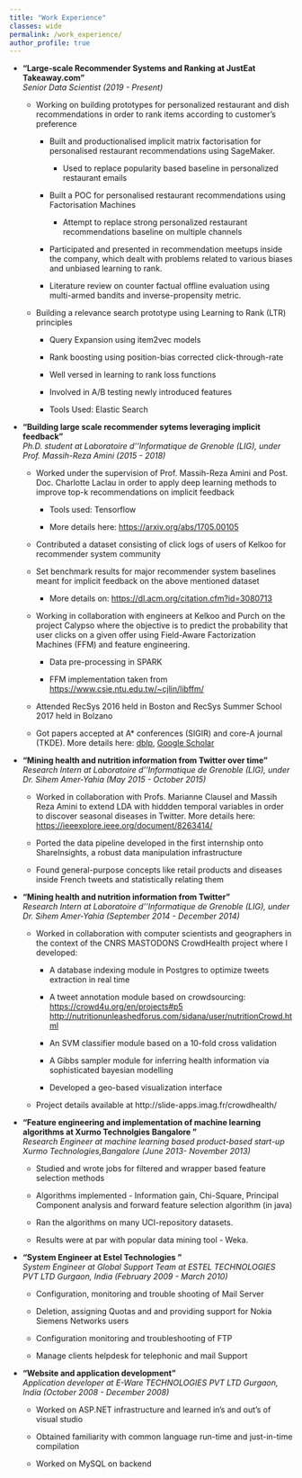 ```yaml
---
title: "Work Experience"
classes: wide
permalink: /work_experience/
author_profile: true
---
```


<ul>
<li><p><span><strong><span class="sans-serif">“Large-scale Recommender Systems and Ranking at JustEat Takeaway.com”</span></strong></span><br />
<span><em>Senior Data Scientist (2019 - Present)</em></span></p>
<ul>
<li><p>Working on building prototypes for personalized restaurant and dish recommendations in order to rank items according to customer’s preference</p>
<ul>
<li><p>Built and productionalised implicit matrix factorisation for personalised restaurant recommendations using SageMaker.</p>
<ul>
<li><p>Used to replace popularity based baseline in personalized restaurant emails</p></li>
</ul></li>
<li><p>Built a POC for personalised restaurant recommendations using Factorisation Machines</p>
<ul>
<li><p>Attempt to replace strong personalized restaurant recommendations baseline on multiple channels</p></li>
</ul></li>
<li><p>Participated and presented in recommendation meetups inside the company, which dealt with problems related to various biases and unbiased learning to rank.</p></li>
<li><p>Literature review on counter factual offline evaluation using multi-armed bandits and inverse-propensity metric.</p></li>
</ul></li>
<li><p>Building a relevance search prototype using Learning to Rank (LTR) principles</p>
<ul>
<li><p>Query Expansion using item2vec models</p></li>
<li><p>Rank boosting using position-bias corrected click-through-rate</p></li>
<li><p>Well versed in learning to rank loss functions</p></li>
<li><p>Involved in A/B testing newly introduced features</p></li>
<li><p>Tools Used: Elastic Search</p></li>
</ul></li>
</ul></li>
</ul>
<ul>
<li><p><span><strong><span class="sans-serif">“Building large scale recommender sytems leveraging implicit feedback”</span></strong></span><br />
<span><em>Ph.D. student at Laboratoire d’’Informatique de Grenoble (LIG), under Prof. Massih-Reza Amini (2015 - 2018)</em></span></p>
<ul>
<li><p>Worked under the supervision of Prof. Massih-Reza Amini and Post. Doc. Charlotte Laclau in order to apply deep learning methods to improve top-k recommendations on implicit feedback</p>
<ul>
<li><p>Tools used: Tensorflow</p></li>
<li><p>More details here: <a href="https://arxiv.org/abs/1705.00105">https://arxiv.org/abs/1705.00105</a></p></li>
</ul></li>
<li><p>Contributed a dataset consisting of click logs of users of Kelkoo for recommender system community</p></li>
<li><p>Set benchmark results for major recommender system baselines meant for implicit feedback on the above mentioned dataset</p>
<ul>
<li><p>More details on: <a href="https://dl.acm.org/citation.cfm?id=3080713">https://dl.acm.org/citation.cfm?id=3080713</a></p></li>
</ul></li>
<li><p>Working in collaboration with engineers at Kelkoo and Purch on the project Calypso where the objective is to predict the probability that user clicks on a given offer using Field-Aware Factorization Machines (FFM) and feature engineering.</p>
<ul>
<li><p>Data pre-processing in SPARK</p></li>
<li><p>FFM implementation taken from <a href="https://www.csie.ntu.edu.tw/~cjlin/libffm/">https://www.csie.ntu.edu.tw/~cjlin/libffm/</a></p></li>
</ul></li>
<li><p>Attended RecSys 2016 held in Boston and RecSys Summer School 2017 held in Bolzano</p></li>
<li><p>Got papers accepted at A* conferences (SIGIR) and core-A journal (TKDE). More details here: <a href="https://dblp.uni-trier.de/pers/hd/s/Sidana:Sumit">dblp</a>, <a href="https://scholar.google.com/citations?user=pVWIAA0AAAAJ&amp;hl=en">Google Scholar</a></p></li>
</ul></li>
</ul>
<ul>
<li><p><span><strong><span class="sans-serif">“Mining health and nutrition information from Twitter over time”</span></strong></span><br />
<span><em>Research Intern at Laboratoire d’’Informatique de Grenoble (LIG), under Dr. Sihem Amer-Yahia (May 2015 - October 2015)</em></span></p>
<ul>
<li><p>Worked in collaboration with Profs. Marianne Clausel and Massih Reza Amini to extend LDA with hiddden temporal variables in order to discover seasonal diseases in Twitter. More details here: <a href="https://ieeexplore.ieee.org/document/8263414/">https://ieeexplore.ieee.org/document/8263414/</a></p></li>
<li><p>Ported the data pipeline developed in the first internship onto ShareInsights, a robust data manipulation infrastructure</p></li>
<li><p>Found general-purpose concepts like retail products and diseases inside French tweets and statistically relating them</p></li>
</ul></li>
</ul>
<ul>
<li><p><span><strong><span class="sans-serif">“Mining health and nutrition information from Twitter”</span></strong></span><br />
<span><em>Research Intern at Laboratoire d’’Informatique de Grenoble (LIG), under Dr. Sihem Amer-Yahia (September 2014 - December 2014)</em></span></p>
<ul>
<li><p>Worked in collaboration with computer scientists and geographers in the context of the CNRS MASTODONS CrowdHealth project where I developed:</p>
<ul>
<li><p>A database indexing module in Postgres to optimize tweets extraction in real time</p></li>
<li><p>A tweet annotation module based on crowdsourcing:<br />
<a href="https://crowd4u.org/en/projects#p5">https://crowd4u.org/en/projects#p5</a><br />
<a href="http://nutritionunleashedforus.com/sidana/user/nutritionCrowd.html">http://nutritionunleashedforus.com/sidana/user/nutritionCrowd.html</a></p></li>
<li><p>An SVM classifier module based on a 10-fold cross validation</p></li>
<li><p>A Gibbs sampler module for inferring health information via sophisticated bayesian modelling</p></li>
<li><p>Developed a geo-based visualization interface</p></li>
</ul></li>
<li><p>Project details available at http://slide-apps.imag.fr/crowdhealth/</p></li>
</ul></li>
</ul>
<ul>
<li><p><span><strong><span class="sans-serif">“Feature engineering and implementation of machine learning algorithms at Xurmo Technolgies Bangalore ”</span></strong></span><br />
<span><em>Research Engineer at machine learning based product-based start-up Xurmo Technologies,Bangalore (June 2013- November 2013)</em></span></p>
<ul>
<li><p>Studied and wrote jobs for filtered and wrapper based feature selection methods</p></li>
<li><p>Algorithms implemented - Information gain, Chi-Square, Principal Component analysis and forward feature selection algorithm (in java)</p></li>
<li><p>Ran the algorithms on many UCI-repository datasets.</p></li>
<li><p>Results were at par with popular data mining tool - Weka.</p></li>
</ul></li>
</ul>
<ul>
<li><p><span><strong><span class="sans-serif">“System Engineer at Estel Technologies ”</span></strong></span><br />
<span><em>System Engineer at Global Support Team at ESTEL TECHNOLOGIES PVT LTD Gurgaon, India (February 2009 - March 2010)</em></span></p>
<ul>
<li><p>Configuration, monitoring and trouble shooting of Mail Server</p></li>
<li><p>Deletion, assigning Quotas and and providing support for Nokia Siemens Networks users</p></li>
<li><p>Configuration monitoring and troubleshooting of FTP</p></li>
<li><p>Manage clients helpdesk for telephonic and mail Support</p></li>
</ul></li>
</ul>
<ul>
<li><p><span><strong><span class="sans-serif">“Website and application development”</span></strong></span><br />
<span><em>Application developer at E-Ware TECHNOLOGIES PVT LTD Gurgaon, India (October 2008 - December 2008)</em></span></p>
<ul>
<li><p>Worked on ASP.NET infrastructure and learned in’s and out’s of visual studio</p></li>
<li><p>Obtained familiarity with common language run-time and just-in-time compilation</p></li>
<li><p>Worked on MySQL on backend</p></li>
</ul></li>
</ul>